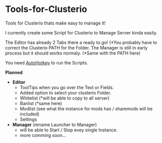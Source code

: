 

# Tools-for-Clusterio

Tools for Clusterio thats make easy to manage it!

I currently create some Script for Clusterio to Manage Server kinda easily.

The Editor has already 2 Tabs there a ready to go! (*You probably have to correct the Clusterio PATH for the Folder.
The Manager is still in early process but it should works normaly. (*Same with the PATH here)

You need [AutoHotkey](https://autohotkey.com/) to run the Scripts.

**Planned**
 - **Editor**
     - ToolTips when you go over the Text or Fields.
     - Added option to select your clusterio Folder.
     - Whitelist (*will be able to copy to all server)
     - Banlist (*same here)
     - Modlist (see what the instance for mods has / sharemods will be included)
     - Settings
  - **Manager** (rename Launcher to Manager)
     - will be able to Start / Stop evey single Instance.
     - more comming soon...
